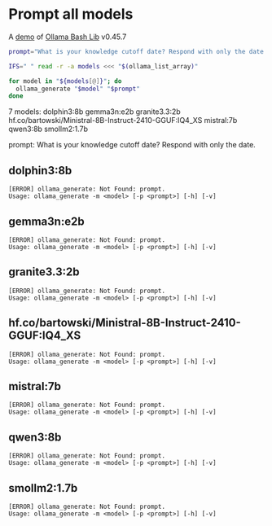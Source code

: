 # Prompt all models

A [demo](../README.md#demos) of [Ollama Bash Lib](https://github.com/attogram/ollama-bash-lib) v0.45.7

```bash
prompt="What is your knowledge cutoff date? Respond with only the date."

IFS=" " read -r -a models <<< "$(ollama_list_array)"

for model in "${models[@]}"; do
  ollama_generate "$model" "$prompt"
done
```
7 models: dolphin3:8b gemma3n:e2b granite3.3:2b hf.co/bartowski/Ministral-8B-Instruct-2410-GGUF:IQ4_XS mistral:7b qwen3:8b smollm2:1.7b

prompt: What is your knowledge cutoff date? Respond with only the date.

## dolphin3:8b
```
[ERROR] ollama_generate: Not Found: prompt.
Usage: ollama_generate -m <model> [-p <prompt>] [-h] [-v]
```

## gemma3n:e2b
```
[ERROR] ollama_generate: Not Found: prompt.
Usage: ollama_generate -m <model> [-p <prompt>] [-h] [-v]
```

## granite3.3:2b
```
[ERROR] ollama_generate: Not Found: prompt.
Usage: ollama_generate -m <model> [-p <prompt>] [-h] [-v]
```

## hf.co/bartowski/Ministral-8B-Instruct-2410-GGUF:IQ4_XS
```
[ERROR] ollama_generate: Not Found: prompt.
Usage: ollama_generate -m <model> [-p <prompt>] [-h] [-v]
```

## mistral:7b
```
[ERROR] ollama_generate: Not Found: prompt.
Usage: ollama_generate -m <model> [-p <prompt>] [-h] [-v]
```

## qwen3:8b
```
[ERROR] ollama_generate: Not Found: prompt.
Usage: ollama_generate -m <model> [-p <prompt>] [-h] [-v]
```

## smollm2:1.7b
```
[ERROR] ollama_generate: Not Found: prompt.
Usage: ollama_generate -m <model> [-p <prompt>] [-h] [-v]
```
